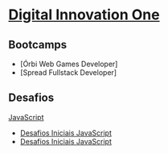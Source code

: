 # [Digital Innovation One](https://web.dio.me/home)

## Bootcamps
- [Órbi Web Games Developer]
- [Spread Fullstack Developer]

## Desafios
[JavaScript](https://github.com/felipetega/DIO.ME/tree/git/DESAFIOS)
- [Desafios Iniciais JavaScript](https://github.com/felipetega/DIO.ME/tree/git/DESAFIOS/Desafios%20Iniciais%20JavaScript)
- [Desafios Iniciais JavaScript](https://github.com/felipetega/DIO.ME/tree/git/DESAFIOS/Desafios%20Intermedi%C3%A1rios%20JavaScript)
